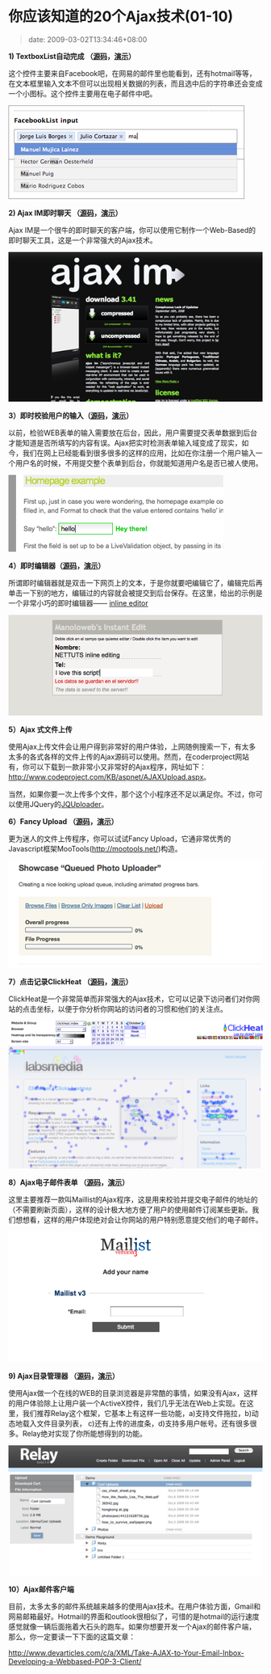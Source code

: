 # 你应该知道的20个Ajax技术(01-10)
>date: 2009-03-02T13:34:46+08:00


**1) TextboxList自动完成 （**[**源码**](http://devthought.com/textboxlist-meets-autocompletion/)**，**[**演示**](http://devthought.com/wp-content/articles/autocompletelist/test.html)**）**


这个控件主要来自Facebook吧，在网易的邮件里也能看到，还有hotmail等等，在文本框里输入文本不但可以出现相关数据的列表，而且选中后的字符串还会变成一个小图标。这个控件主要用在电子邮件中吧。  

![](/assets/images/nettuts.s3.amazonaws.com/090_20ajax/1.png)



**2) Ajax IM即时聊天 （**[**源码**](http://www.ajaxim.com/)**，**[**演示**](http://www.ajaxim.net/)**）**


Ajax IM是一个很牛的即时聊天的客户端，你可以使用它制作一个Web-Based的即时聊天工具，这是一个非常强大的Ajax技术。


![](/assets/images/nettuts.s3.amazonaws.com/090_20ajax/2.jpg)


**3）即时校验用户的输入（**[**源码**](http://www.livevalidation.com/download)**，**[**演示**](http://www.livevalidation.com/examples)**）**


以前，检验WEB表单的输入需要放在后台，因此，用户需要提交表单数据到后台才能知道是否所填写的内容有误。Ajax把实时检测表单输入域变成了现实，如今，我们在网上已经能看到很多很多的这样的应用，比如在你注册一个用户输入一个用户名的时候，不用提交整个表单到后台，你就能知道用户名是否已被人使用。


![](/assets/images/nettuts.s3.amazonaws.com/090_20ajax/3.png)


**4）即时编辑器（**[**源码**](http://www.ideasfreelance.com/lab/instant_edit/remote_cont.js)**，**[**演示**](http://www.ideasfreelance.com/lab/instant_edit/)**）**


所谓即时编辑器就是双击一下网页上的文本，于是你就要吧编辑它了，编辑完后再单击一下别的地方，编辑过的内容就会被提交到后台保存。在这里，给出的示例是一个非常小巧的即时编辑器—— [inline editor](http://www.ideasfreelance.com/lab/instant_edit/)


![](/assets/images/nettuts.s3.amazonaws.com/090_20ajax/4.png)


**5）Ajax 式文件上传**


使用Ajax上传文件会让用户得到非常好的用户体验，上网随例搜索一下，有太多太多的各式各样的文件上传的Ajax源码可以使用。然而，在coderproject网站有，你可以下载到一款非常小又非常好的Ajax程序，网址如下：<http://www.codeproject.com/KB/aspnet/AJAXUpload.aspx>。


当然，如果你要一次上传多个文件，那个这个小程序还不足以满足你。不过，你可以使用JQuery的[JQUploader](http://plugins.jquery.com/project/jquploader)。


**6）Fancy Upload （**[**源码**](http://digitarald.de/project/fancyupload/)**，**[**演示**](http://digitarald.de/project/fancyupload/2-0/showcase/photoqueue/)**）**


更为迷人的文件上传程序，你可以试试Fancy Upload，它通非常优秀的Javascript框架MooTools(<http://mootools.net/>)构造。


![](/assets/images/nettuts.s3.amazonaws.com/090_20ajax/6.png)


 **7）点击记录ClickHeat （**[**源码**](http://sourceforge.net/project/showfiles.php?group_id=181196)**，**[**演示**](http://www.labsmedia.com/clickheat/index.html#)**）**


ClickHeat是一个非常简单而非常强大的Ajax技术，它可以记录下访问者们对你网站的点击坐标，以便于你分析你网站的访问者的习惯和他们的关注点。


![](/assets/images/nettuts.s3.amazonaws.com/090_20ajax/7.jpg)


**8）Ajax电子邮件表单 （**[**源码**](http://ninjadesigns.co.uk/enter/mailist.zip)**，**[**演示**](http://ninjadesigns.co.uk/demo/mailist/index.php)**）**


这里主要推荐一款叫Maillist的Ajax程序，这是用来校验并提交电子邮件的地址的（不需要刷新页面），这样的设计极大地方便了用户的使用邮件订阅某些更新。我们想想看，这样的用户体现绝对会让你网站的用户特别愿意提交他们的电子邮件。


![](/assets/images/nettuts.s3.amazonaws.com/090_20ajax/8.png)


**9) Ajax目录管理器 （**[**源码**](http://ecosmear.com/relay/download.php)**，**[**演示**](http://ecosmear.com/relay/demo/)**）**


 使用Ajax做一个在线的WEB的目录浏览器是非常酷的事情，如果没有Ajax，这样的用户体验除上让用户装一个ActiveX控件，我们几乎无法在Web上实现。在这里，我们推荐Relay这个框架，它基本上有这样一些功能，a)支持文件拖拉，b)动态地载入文件目录列表， c)还有上传的进度条，d)支持多用户帐号。还有很多很多。Relay绝对实现了你所能想得到的功能。


![](/assets/images/nettuts.s3.amazonaws.com/090_20ajax/9.jpg)


**10）Ajax邮件客户端**


目前，太多太多的邮件系统越来越多的使用Ajax技术。在用户体验方面，Gmail和网易邮箱最好。Hotmail的界面和outlook很相似了，可惜的是hotmail的运行速度感觉就像一辆后面拖着大石头的跑车。如果你想要开发一个Ajax的邮件客户端，那么，你一定要读一下下面的这篇文章：


<http://www.devarticles.com/c/a/XML/Take-AJAX-to-Your-Email-Inbox-Developing-a-Webbased-POP-3-Client/>


